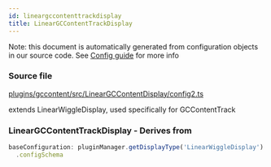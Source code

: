 ```yaml
---
id: lineargccontenttrackdisplay
title: LinearGCContentTrackDisplay
---
```


Note: this document is automatically generated from configuration objects in our
source code. See [Config guide](/docs/config_guide) for more info

### Source file

[plugins/gccontent/src/LinearGCContentDisplay/config2.ts](https://github.com/GMOD/jbrowse-components/blob/main/plugins/gccontent/src/LinearGCContentDisplay/config2.ts)

extends LinearWiggleDisplay, used specifically for GCContentTrack

### LinearGCContentTrackDisplay - Derives from

```js
baseConfiguration: pluginManager.getDisplayType('LinearWiggleDisplay')
  .configSchema
```
